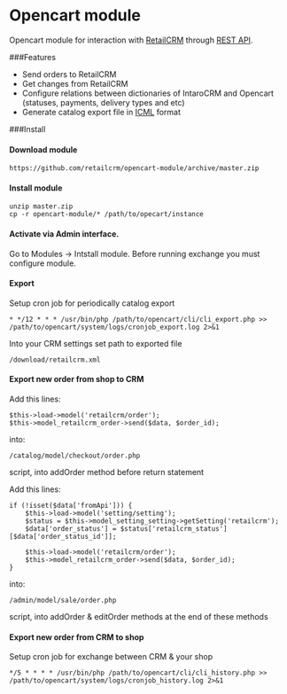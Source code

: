 Opencart module
==============

Opencart module for interaction with [RetailCRM](http://retailcrm.ru) through [REST API](http://www.retailcrm.ru/docs/).

###Features

* Send orders to RetailCRM
* Get changes from RetailCRM
* Configure relations between dictionaries of IntaroCRM and Opencart (statuses, payments, delivery types and etc)
* Generate catalog export file in [ICML](http://retailcrm.ru/docs/Разработчики/ФорматICML) format

###Install

#### Download module

```
https://github.com/retailcrm/opencart-module/archive/master.zip
```


#### Install module
```
unzip master.zip
cp -r opencart-module/* /path/to/opecart/instance
```

#### Activate via Admin interface.

Go to Modules -> Intstall module. Before running exchange you must configure module.

#### Export

Setup cron job for periodically catalog export

```
* */12 * * * /usr/bin/php /path/to/opencart/cli/cli_export.php >> /path/to/opencart/system/logs/cronjob_export.log 2>&1
```

Into your CRM settings set path to exported file

```
/download/retailcrm.xml
```

#### Export new order from shop to CRM

Add this lines:

```
$this->load->model('retailcrm/order');
$this->model_retailcrm_order->send($data, $order_id);
```

into:

```
/catalog/model/checkout/order.php
```

script, into addOrder method before return statement

Add this lines:

```
if (!isset($data['fromApi'])) {
    $this->load->model('setting/setting');
    $status = $this->model_setting_setting->getSetting('retailcrm');
    $data['order_status'] = $status['retailcrm_status'][$data['order_status_id']];

    $this->load->model('retailcrm/order');
    $this->model_retailcrm_order->send($data, $order_id);
}
```

into:

```
/admin/model/sale/order.php
```

script, into addOrder & editOrder methods at the end of these methods

#### Export new order from CRM to shop

Setup cron job for exchange between CRM & your shop

```
*/5 * * * * /usr/bin/php /path/to/opencart/cli/cli_history.php >> /path/to/opencart/system/logs/cronjob_history.log 2>&1
```

